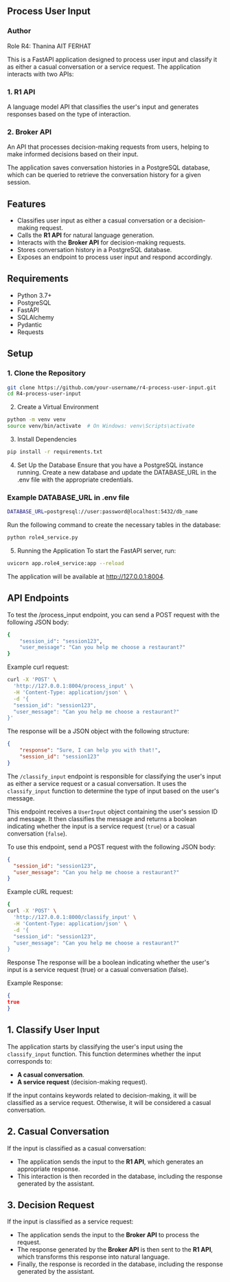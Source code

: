 ## Process User Input
### Author
Role R4: Thanina AIT FERHAT
 

This is a FastAPI application designed to process user input and classify it as either a casual conversation or a service request. The application interacts with two APIs:

### 1. **R1 API**
A language model API that classifies the user's input and generates responses based on the type of interaction.

### 2. **Broker API**
An API that processes decision-making requests from users, helping to make informed decisions based on their input.

The application saves conversation histories in a PostgreSQL database, which can be queried to retrieve the conversation history for a given session.

## Features

- Classifies user input as either a casual conversation or a decision-making request.
- Calls the **R1 API** for natural language generation.
- Interacts with the **Broker API** for decision-making requests.
- Stores conversation history in a PostgreSQL database.
- Exposes an endpoint to process user input and respond accordingly.

## Requirements

- Python 3.7+
- PostgreSQL
- FastAPI
- SQLAlchemy
- Pydantic
- Requests


## Setup

### 1. Clone the Repository

```bash
git clone https://github.com/your-username/r4-process-user-input.git
cd R4-process-user-input
```
2. Create a Virtual Environment
```bash
python -m venv venv
source venv/bin/activate  # On Windows: venv\Scripts\activate
```
3. Install Dependencies
```bash
pip install -r requirements.txt
```
4. Set Up the Database
Ensure that you have a PostgreSQL instance running. Create a new database and update the DATABASE_URL in the .env file with the appropriate credentials.


### Example DATABASE_URL in .env file
```bash
DATABASE_URL=postgresql://user:password@localhost:5432/db_name
```
Run the following command to create the necessary tables in the database:

```bash
python role4_service.py
```
5. Running the Application
To start the FastAPI server, run:

```bash
uvicorn app.role4_service:app --reload
```
The application will be available at http://127.0.0.1:8004.

## API Endpoints

To test the /process_input endpoint, you can send a POST request with the following JSON body:

```bash
{
    "session_id": "session123",
    "user_message": "Can you help me choose a restaurant?"
}
```
Example curl request:

```bash
curl -X 'POST' \
  'http://127.0.0.1:8004/process_input' \
  -H 'Content-Type: application/json' \
  -d '{
  "session_id": "session123",
  "user_message": "Can you help me choose a restaurant?"
}'
```
The response will be a JSON object with the following structure:

```json
{
    "response": "Sure, I can help you with that!",
    "session_id": "session123"
}
```

The `/classify_input` endpoint is responsible for classifying the user's input as either a service request or a casual conversation. It uses the `classify_input` function to determine the type of input based on the user's message.

This endpoint receives a `UserInput` object containing the user's session ID and message. It then classifies the message and returns a boolean indicating whether the input is a service request (`true`) or a casual conversation (`false`).


To use this endpoint, send a POST request with the following JSON body:
```json
{
  "session_id": "session123",
  "user_message": "Can you help me choose a restaurant?"
}
```
Example cURL request:
```bash
{
curl -X 'POST' \
  'http://127.0.0.1:8000/classify_input' \
  -H 'Content-Type: application/json' \
  -d '{
  "session_id": "session123",
  "user_message": "Can you help me choose a restaurant?"
}
```
Response
The response will be a boolean indicating whether the user's input is a service request (true) or a casual conversation (false).

Example Response:
```json
{
true
}
````
## 1. Classify User Input
The application starts by classifying the user's input using the `classify_input` function. This function determines whether the input corresponds to:

- **A casual conversation**.
- **A service request** (decision-making request).

If the input contains keywords related to decision-making, it will be classified as a service request. Otherwise, it will be considered a casual conversation.

## 2. Casual Conversation
If the input is classified as a casual conversation:

- The application sends the input to the **R1 API**, which generates an appropriate response.
- This interaction is then recorded in the database, including the response generated by the assistant.

## 3. Decision Request
If the input is classified as a service request:

- The application sends the input to the **Broker API** to process the request.
- The response generated by the **Broker API** is then sent to the **R1 API**, which transforms this response into natural language.
- Finally, the response is recorded in the database, including the response generated by the assistant.



